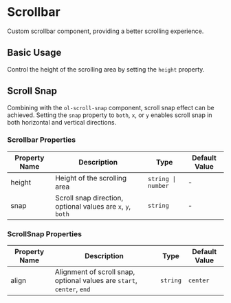 # Scrollbar

Custom scrollbar component, providing a better scrolling experience.

## Basic Usage

Control the height of the scrolling area by setting the `height` property.

<demo vue="../demo/scrollbar/basic.vue" github="https://github.com/Onion-L/onionl-ui/tree/main/packages/components/scrollbar" />

## Scroll Snap

Combining with the `ol-scroll-snap` component, scroll snap effect can be achieved. Setting the `snap` property to `both`, `x`, or `y` enables scroll snap in both horizontal and vertical directions.

<demo vue="../demo/scrollbar/snap.vue" github="https://github.com/Onion-L/onionl-ui/tree/main/packages/components/scrollbar" />

### Scrollbar Properties

| Property Name | Description | Type | Default Value |
| --- | --- | --- | --- |
| height | Height of the scrolling area | `string \| number` | - |
| snap | Scroll snap direction, optional values are `x`, `y`, `both` | `string` | - |

### ScrollSnap Properties

| Property Name | Description | Type | Default Value |
| --- | --- | --- | --- |
| align | Alignment of scroll snap, optional values are `start`, `center`, `end` | `string` | `center` |
